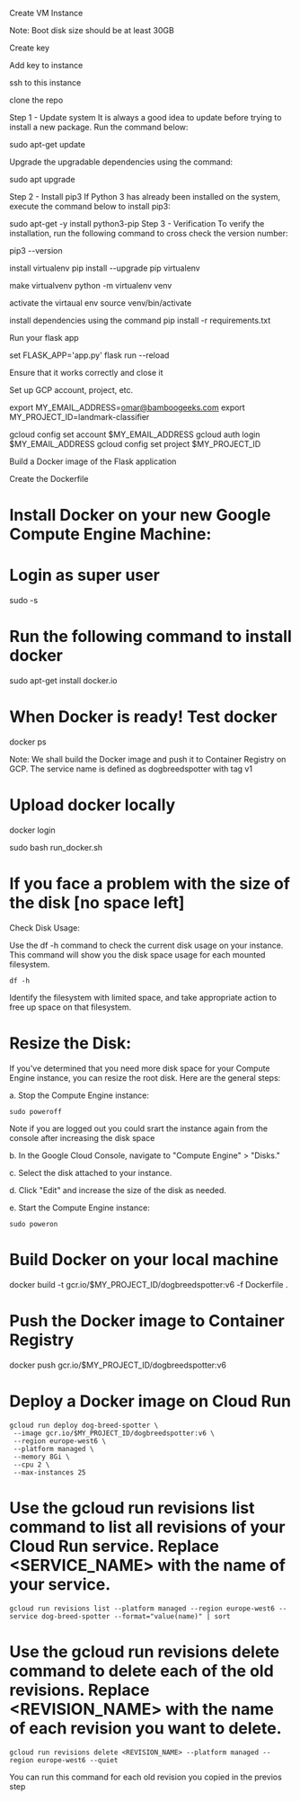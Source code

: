 Create VM Instance

Note: Boot disk size should be at least 30GB


Create key


Add key to instance


ssh to this instance



clone the repo



Step 1 - Update system
It is always a good idea to update before trying to install a new package. Run the command below:

sudo apt-get update

Upgrade the upgradable dependencies using the command:

sudo apt upgrade

Step 2 - Install pip3
If Python 3 has already been installed on the system, execute the command below to install pip3:

sudo apt-get -y install python3-pip
Step 3 - Verification
To verify the installation, run the following command to cross check the version number:

pip3 --version


install virtualenv
pip install --upgrade pip virtualenv

make virtualvenv
python -m virtualenv venv

activate the virtaual env
source venv/bin/activate  

install dependencies using the command
pip install -r requirements.txt

Run your flask app

set FLASK_APP='app.py'
flask run --reload

Ensure that it works correctly and close it

Set up GCP account, project, etc.

export MY_EMAIL_ADDRESS=omar@bamboogeeks.com
export MY_PROJECT_ID=landmark-classifier

gcloud config set account $MY_EMAIL_ADDRESS
gcloud auth login $MY_EMAIL_ADDRESS
gcloud config set project $MY_PROJECT_ID


Build a Docker image of the Flask application

Create the Dockerfile

# Install Docker on your new Google Compute Engine Machine:
# Login as super user

sudo -s
# Run the following command to install docker
sudo apt-get install docker.io
# When Docker is ready! Test docker
docker ps

Note: We shall build the Docker image and push it to Container Registry on GCP. The service name is defined as dogbreedspotter with tag v1

# Upload docker locally
docker login

sudo bash run_docker.sh

# If you face a problem with the size of the disk [no space left]
Check Disk Usage:

Use the df -h command to check the current disk usage on your instance. This command will show you the disk space usage for each mounted filesystem.
```
df -h
```
Identify the filesystem with limited space, and take appropriate action to free up space on that filesystem.
# Resize the Disk:

If you've determined that you need more disk space for your Compute Engine instance, you can resize the root disk. Here are the general steps:

a. Stop the Compute Engine instance:

```
sudo poweroff 
```

Note if you are logged out you could srart the instance again from the console after increasing the disk space

b. In the Google Cloud Console, navigate to "Compute Engine" > "Disks."

c. Select the disk attached to your instance.

d. Click "Edit" and increase the size of the disk as needed.

e. Start the Compute Engine instance:

```
sudo poweron
```

# Build Docker on your local machine
docker build -t gcr.io/$MY_PROJECT_ID/dogbreedspotter:v6 -f Dockerfile .
# Push the Docker image to Container Registry 
docker push gcr.io/$MY_PROJECT_ID/dogbreedspotter:v6

# Deploy a Docker image on Cloud Run

```
gcloud run deploy dog-breed-spotter \
 --image gcr.io/$MY_PROJECT_ID/dogbreedspotter:v6 \
 --region europe-west6 \
 --platform managed \
 --memory 8Gi \
 --cpu 2 \
 --max-instances 25
```

# Use the gcloud run revisions list command to list all revisions of your Cloud Run service. Replace <SERVICE_NAME> with the name of your service.

```
gcloud run revisions list --platform managed --region europe-west6 --service dog-breed-spotter --format="value(name)" | sort
```

# Use the gcloud run revisions delete command to delete each of the old revisions. Replace <REVISION_NAME> with the name of each revision you want to delete.

```
gcloud run revisions delete <REVISION_NAME> --platform managed --region europe-west6 --quiet
```

You can run this command for each old revision you copied in the previos step

